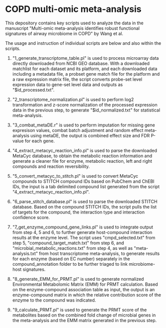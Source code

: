 # COPD multi-omic meta-analysis

This depository contains key scripts used to analyze the data in the manuscript "Multi-omic meta-analysis identifies robust functional signatures of airway microbiome in COPD" by Wang et al.

The usage and instruction of individual scripts are below and also within the scripts.

1. "1_generate_transcriptome_table.pl" is used to process microarray data directly downloaded from NCBI GEO database. With a downloaded matchlist for each dataset and its platform, and each downloaded data including a metadata file, a probset gene match file for the platform and a raw expression matrix file, the script converts probe-set level expression data to gene-set level data and outputs as "$id_processed.txt".

2. "2_transcriptome_normalization.pl" is used to perform log2 transformation and z-score normalization of the processed expression data in the previous step, to generate "$id_normalized.txt" for statistical meta-analysis.

3. "3_combat_metaDE.r" is used to perform imputation for missing gene expresison values, combat batch adjustment and random effect meta-analysis using metaDE, the output is combined effect size and FDR P-value for each gene.

4. "4_extract_metacyc_reaction_info.pl" is used to parse the downloaded MetaCyc database, to obtain the metabolic reaction information and generate a cleaner file for enzyme, metabolic reaction, left and right compounds and reaction reversibility.

5. "5_convert_metacyc_to_stitch.pl" is used to convert MetaCyc compounds to STITCH compound IDs based on PubChem and ChEBI IDs, the input is a tab delimited compound list generated from the script "4_extract_metacyc_reaction_info.pl".

6. "6_parse_stitch_database.pl" is used to parse the downloaded STITCH database. Based on the compound STITCH IDs, the script pulls the list of targets for the compound, the interaction type and interaction confidence score.

7. "7_get_enzyme_compound_gene_links.pl" is used to integrate output from step 4, 5 and 6, to further generate host-compound interaction results at the enzyme level. The script uses "cmpd_selected.txt" from step 5, "compound_target_match.txt" from step 6, and "microbial_metabolic_reactions.txt" from step 4, as well as "meta-analysis.txt" from host transcriptome meta-analysis, to generate results for each enzyme (based on EC number) separately in the compound_annotation folder to be further triaged to link microbiome-host signatures.

8. "8_generate_EMM_for_PRMT.pl" is used to generate normalized Environmental Metabolomic Matrix (EMM) for PRMT calculation. Based on the enzyme-compound association table as input, the output is an enzyme-compound matrix in which the relative contribution score of the enzyme to the compound was indicated.

9. "9_calculate_PRMT.pl" is used to generate the PRMT score of the metabolites based on the combined fold change of microbial genes in the meta-analysis and the EMM matrix generated in the previous step.


